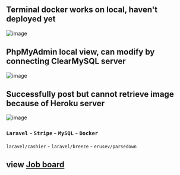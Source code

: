 ## Terminal docker works on local, haven't deployed yet
![image](https://user-images.githubusercontent.com/27118779/141323282-39811aa4-4d7e-4503-bc97-3dd3723ec7d9.png)

## PhpMyAdmin local view, can modify by connecting ClearMySQL server
![image](https://user-images.githubusercontent.com/27118779/141661847-2d7abe41-65ba-42a9-95cb-fbf0eac34296.png)

## Successfully post but cannot retrieve image because of Heroku server
![image](https://user-images.githubusercontent.com/27118779/141661860-07c83b4f-93da-4c6a-a0bd-02fc86be13c7.png)


### `Laravel` - `Stripe` - `MySQL` - `Docker`
`laravel/cashier` - `laravel/breeze` - `erusev/parsedown`
## view [Job board](http://laravel-docker-job-board.herokuapp.com/)
